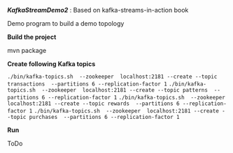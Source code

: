 ***KafkaStreamDemo2*** : Based on kafka-streams-in-action book

Demo program to build a demo topology

**Build the project**

mvn package

**Create following Kafka topics**

`./bin/kafka-topics.sh  --zookeeper  localhost:2181 --create --topic transactions  --partitions 6 --replication-factor 1`
`./bin/kafka-topics.sh  --zookeeper  localhost:2181 --create --topic patterns  --partitions 6 --replication-factor 1`
`./bin/kafka-topics.sh  --zookeeper  localhost:2181 --create --topic rewards  --partitions 6 --replication-factor 1`
`./bin/kafka-topics.sh  --zookeeper  localhost:2181 --create --topic purchases  --partitions 6 --replication-factor 1`

**Run**

ToDo